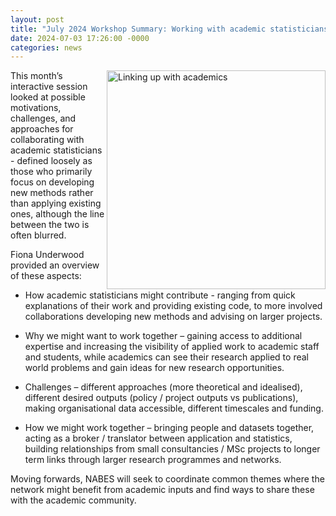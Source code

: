 ```yaml
---
layout: post
title: "July 2024 Workshop Summary: Working with academic statisticians"
date: 2024-07-03 17:26:00 -0000
categories: news
---
```



<img src="/img/JulyBlogPicture.jpg" alt="Linking up with academics" width=350px align = "right"> 

This month’s interactive session looked at possible motivations, challenges, and approaches for collaborating with academic statisticians - defined loosely as those who primarily focus on developing new methods rather than applying existing ones, although the line between the two is often blurred.    

Fiona Underwood provided an overview of these aspects: 

* How academic statisticians might contribute - ranging from quick explanations of their work and providing existing code, to more involved collaborations developing new methods and advising on larger projects. 

* Why we might want to work together – gaining access to additional expertise and increasing the visibility of applied work to academic staff and students, while academics can see their research applied to real world problems and gain ideas for new research opportunities. 

* Challenges – different approaches (more theoretical and idealised), different desired outputs (policy / project outputs vs publications), making organisational data accessible, different timescales and funding.  

* How we might work together – bringing people and datasets together, acting as a broker / translator between application and statistics, building relationships from small consultancies / MSc projects to longer term links through larger research programmes and networks. 

Moving forwards, NABES will seek to coordinate common themes where the network might benefit from academic inputs and find ways to share these with the academic community.  
